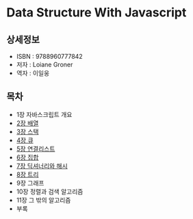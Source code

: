 # Data Structure With Javascript


## 상세정보

- ISBN : 9788960777842
- 저자 : Loiane Groner
- 역자 : 이일웅


## 목차

- 1장 자바스크립트 개요
- [2장 배열](./array/README.md)
- [3장 스택](./stack/README.md)
- [4장 큐](./queue/README.md)
- [5장 연결리스트](./linked-list/README.md)
- [6장 집합](./set/README.md)
- [7장 딕셔너리와 해시](./dictionary/README.md)
- [8장 트리](./tree/README.md)
- 9장 그래프
- 10장 정렬과 검색 알고리즘
- 11장 그 밖의 알고리즘
- 부록


